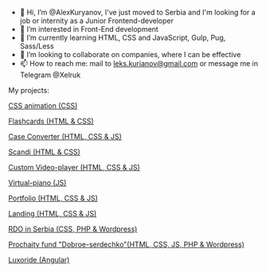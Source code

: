 - 👋 Hi, I’m @AlexKuryanov, I've just moved to Serbia and I'm looking for a job or internity as a Junior Frontend-developer
- 👀 I’m interested in Front-End development
- 🌱 I’m currently learning HTML, CSS and JavaScript, Gulp, Pug, Sass/Less
- 💞️ I’m looking to collaborate on companies, where I can be effective
- 📫 How to reach me: mail to leks.kurianov@gmail.com or message me in Telegram @Xelruk

My projects:

[CSS animation (CSS)](https://alexkuryanov.github.io/coursera/animation/)

[Flashcards (HTML & CSS)](https://alexkuryanov.github.io/Flashcards/Flashcards/task/src/)

[Case Converter (HTML, CSS & JS)](https://alexkuryanov.github.io/Case-Converter1/Case%20Converter/task/src/)

[Scandi (HTML & CSS)](https://github.com/AlexKuryanov/Zaverstaju-3.0)

[Custom Video-player (HTML, CSS & JS)](https://rolling-scopes-school.github.io/alexkuryanov-JSFEPRESCHOOL/custom-video-player/)

[Virtual-piano (JS)](https://rolling-scopes-school.github.io/alexkuryanov-JSFE2021Q1/virtual-piano)

[Portfolio (HTML, CSS & JS)](https://rolling-scopes-school.github.io/alexkuryanov-JSFEPRESCHOOL/portfolio)

[Landing (HTML, CSS & JS)](https://alexkuryanov.github.io/mulih/)

[RDO in Serbia (CSS, PHP & Wordpress)](https://rdo.rs/site/)

[Prochaity fund "Dobroe-serdechko"(HTML, CSS, JS, PHP & Wordpress)](https://доброе-сердечко.рф/)

[Luxoride (Angular)](https://alexkuryanov.github.io/luxorides-app/)
